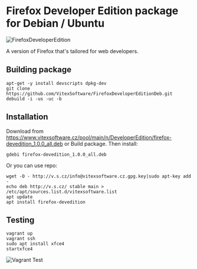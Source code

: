 Firefox Developer Edition package for Debian / Ubuntu
=====================================================

![FirefoxDeveloperEdition](https://raw.githubusercontent.com/VitexSoftware/FirefoxDeveloperEditionDeb/master/mozicon300.png "DeveloperEdition logo")

A version of Firefox that's tailored for web developers.

Building package
----------------

    apt-get -y install devscripts dpkg-dev
    git clone https://github.com/VitexSoftware/FirefoxDeveloperEditionDeb.git
    debuild -i -us -uc -b


Installation
------------

Download from https://www.vitexsoftware.cz/pool/main/n/DeveloperEdition/firefox-devedition_1.0.0_all.deb or Build package. Then install:

    gdebi firefox-devedition_1.0.0_all.deb


Or you can use repo:

    wget -O - http://v.s.cz/info@vitexsoftware.cz.gpg.key|sudo apt-key add -
    echo deb http://v.s.cz/ stable main > /etc/apt/sources.list.d/vitexsoftware.list
    apt update
    apt install firefox-devedition

Testing
-------

    vagrant up
    vagrant ssh
    sudo apt install xfce4
    startxfce4


![Vagrant Test](https://raw.githubusercontent.com/VitexSoftware/FirefoxDeveloperEditionDeb/master/vagrantubuntu.png "DeveloperEdition in Ubuntu")
